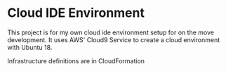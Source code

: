 # Cloud IDE Environment

This project is for my own cloud ide environment setup for on the move development. It uses AWS' Cloud9 Service to create a cloud environment with Ubuntu 18.

Infrastructure definitions are in CloudFormation
